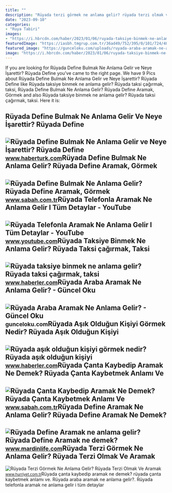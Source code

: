 ```yaml
---
title: ""
description: "Rüyada terzi görmek ne anlama gelir? rüyada terzi olmak ve aramak"
date: "2023-09-10"
categories:
- "Ruya Tabiri"
images:
- "https://i.hbrcdn.com/haber/2023/01/06/ruyada-taksiye-binmek-ne-anlama-gelir-ruyada-15542660_1550_amp.jpg"
featuredImage: "https://iasbh.tmgrup.com.tr/36ad49/752/395/0/101/724/481?u=https://isbh.tmgrup.com.tr/sbh/2021/09/28/ruyada-canta-kaybetmek-ne-anlama-gelir-ruyada-canta-kaybedip-aramak-ne-demek-1632816666461.jpg"
featured_image: "https://gunceloku.com/uploads/ruyada-araba-aramak-ne-anlama-gelir-63923833c3072.jpg"
image: "https://i.hbrcdn.com/haber/2023/01/06/ruyada-taksiye-binmek-ne-anlama-gelir-ruyada-15542660_1550_amp.jpg"
---
```


If you are looking for Rüyada Define Bulmak Ne Anlama Gelir ve Neye İşarettir? Rüyada Define you've came to the right page. We have 9 Pics about Rüyada Define Bulmak Ne Anlama Gelir ve Neye İşarettir? Rüyada Define like Rüyada taksiye binmek ne anlama gelir? Rüyada taksi çağırmak, taksi, Rüyada Define Bulmak Ne Anlama Gelir? Rüyada Define Aramak, Görmek and also Rüyada taksiye binmek ne anlama gelir? Rüyada taksi çağırmak, taksi. Here it is:

Rüyada Define Bulmak Ne Anlama Gelir Ve Neye İşarettir? Rüyada Define
---------------------------------------------------------------------

 ![Rüyada Define Bulmak Ne Anlama Gelir ve Neye İşarettir? Rüyada Define](https://im.haberturk.com/l/2022/11/25/ver1686235084/3542058/jpg/1920x1080) <small>www.haberturk.com</small>Rüyada Define Bulmak Ne Anlama Gelir? Rüyada Define Aramak, Görmek
------------------------------------------------------------------

 ![Rüyada Define Bulmak Ne Anlama Gelir? Rüyada Define Aramak, Görmek](https://iasbh.tmgrup.com.tr/06cdd6/650/344/0/43/724/424?u=https://isbh.tmgrup.com.tr/sbh/2022/05/24/ruyada-define-bulmak-ne-anlama-gelir-ruyada-define-aramak-gormek-cikarmak-anlami-1653396188383.jpg) <small>www.sabah.com.tr</small>Rüyada Telefonla Aramak Ne Anlama Gelir I Tüm Detaylar - YouTube
----------------------------------------------------------------

 ![Rüyada Telefonla Aramak Ne Anlama Gelir I Tüm Detaylar - YouTube](https://i.ytimg.com/vi/HLYfM9M3Hw0/maxresdefault.jpg?sqp=-oaymwEmCIAKENAF8quKqQMa8AEB-AH-CYAC0AWKAgwIABABGDIgUChyMA8=&rs=AOn4CLBR7FC8MAdoNmhELdiE84LoZT383g) <small>www.youtube.com</small>Rüyada Taksiye Binmek Ne Anlama Gelir? Rüyada Taksi çağırmak, Taksi
-------------------------------------------------------------------

 ![Rüyada taksiye binmek ne anlama gelir? Rüyada taksi çağırmak, taksi](https://i.hbrcdn.com/haber/2023/01/06/ruyada-taksiye-binmek-ne-anlama-gelir-ruyada-15542660_1550_amp.jpg) <small>www.haberler.com</small>Rüyada Araba Aramak Ne Anlama Gelir? - Güncel Oku
-------------------------------------------------

 ![Rüyada Araba Aramak Ne Anlama Gelir? - Güncel Oku](https://gunceloku.com/uploads/ruyada-araba-aramak-ne-anlama-gelir-63923833c3072.jpg) <small>gunceloku.com</small>Rüyada Aşık Olduğun Kişiyi Görmek Nedir? Rüyada Aşık Olduğun Kişiyi
-------------------------------------------------------------------

 ![Rüyada aşık olduğun kişiyi görmek nedir? Rüyada aşık olduğun kişiyi](https://i.hbrcdn.com/haber/2021/11/30/ruyada-asik-oldugun-kisiyi-gormek-ne-anlama-gelir-14566415_2925_amp.jpg) <small>www.haberler.com</small>Rüyada Çanta Kaybedip Aramak Ne Demek? Rüyada Çanta Kaybetmek Anlamı Ve
-----------------------------------------------------------------------

 ![Rüyada Çanta Kaybedip Aramak Ne Demek? Rüyada Çanta Kaybetmek Anlamı Ve](https://iasbh.tmgrup.com.tr/36ad49/752/395/0/101/724/481?u=https://isbh.tmgrup.com.tr/sbh/2021/09/28/ruyada-canta-kaybetmek-ne-anlama-gelir-ruyada-canta-kaybedip-aramak-ne-demek-1632816666461.jpg) <small>www.sabah.com.tr</small>Rüyada Define Aramak Ne Anlama Gelir? Rüyada Define Aramak Ne Demek?
--------------------------------------------------------------------

 ![Rüyada Define Aramak ne anlama gelir? Rüyada Define Aramak ne demek?](https://www.mardinlife.com/uploads/2021/12/ruyada-define-aramak-ne-anlama-gelir-ruyada-define-aramak-ne-demek-86733.png) <small>www.mardinlife.com</small>Rüyada Terzi Görmek Ne Anlama Gelir? Rüyada Terzi Olmak Ve Aramak
-----------------------------------------------------------------

 ![Rüyada Terzi Görmek Ne Anlama Gelir? Rüyada Terzi Olmak Ve Aramak](https://i4.hurimg.com/i/hurriyet/75/1200x675/624844630f254412a02b7325.jpg) <small>www.hurriyet.com.tr</small>Rüyada çanta kaybedip aramak ne demek? rüyada çanta kaybetmek anlamı ve. Rüyada araba aramak ne anlama gelir?. Rüyada telefonla aramak ne anlama gelir i tüm detaylar
